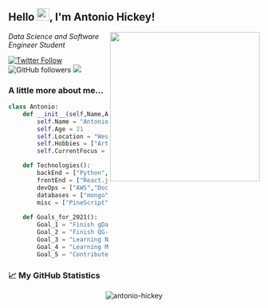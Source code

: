 <H2> Hello <img src="https://media.giphy.com/media/hvRJCLFzcasrR4ia7z/giphy.gif" width="25px">, I'm Antonio Hickey!</H2>
<img align='right' src="https://blog.cloudlayer.io/content/images/2020/12/coding-freak.gif" width="300">
<p><em>Data Science and Software Engineer Student</em></p>

[![Twitter Follow](https://img.shields.io/twitter/follow/QuantsGambit?label=Follow)](https://twitter.com/intent/follow?screen_name=QuantsGambit)
![GitHub followers](https://img.shields.io/github/followers/antonio-hickey?label=Follow&style=social)
![](https://visitor-badge.glitch.me/badge?page_id=antonio-hickey.antonio-hickey)


### A little more about me...
```python
class Antonio:
    def __init__(self,Name,Age,Location,Hobbies):
        self.Name = "Antonio Hickey"
        self.Age = 21
        self.Location = "West Palm Beach, Florida"
        self.Hobbies = ["Art","Financial Markets","Macro Economics","Geopolitics","Learning New Things"]
        self.CurrentFocus = "Data Science"

    def Technologies():
        backEnd = ["Python","Java","JavaScript","GO"]
        frontEnd = ["React.js","CSS","HTML","JavaScript","SASS"]
        devOps = ["AWS","Docker🐳","Nginx","Git"]
        databases = ["mongo","MySQL","sqlite"]
        misc = ["PineScript","Selenium","PyTorch","Plotly"]
    
    def Goals_for_2021():
        Goal_1 = "Finish gDash beta"
        Goal_2 = "Finish QG-Terminal beta"
        Goal_3 = "Learning NLP Algorithims"
        Goal_4 = "Learning More Web Development"
        Goal_5 = "Contribute To More Open Source Projects"
```

### 📈 My GitHub Statistics
<p align="center"> <img src="https://github-readme-stats.vercel.app/api?username=antonio-hickey&show_icons=true&theme=gotham" alt="antonio-hickey" />

<!--START_SECTION:waka-->

<!--END_SECTION:waka-->


